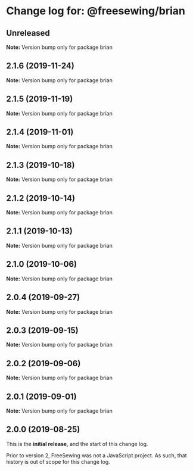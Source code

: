 # Change log for: @freesewing/brian


## Unreleased

**Note:** Version bump only for package brian


## 2.1.6 (2019-11-24)

**Note:** Version bump only for package brian


## 2.1.5 (2019-11-19)

**Note:** Version bump only for package brian


## 2.1.4 (2019-11-01)

**Note:** Version bump only for package brian


## 2.1.3 (2019-10-18)

**Note:** Version bump only for package brian


## 2.1.2 (2019-10-14)

**Note:** Version bump only for package brian


## 2.1.1 (2019-10-13)

**Note:** Version bump only for package brian


## 2.1.0 (2019-10-06)

**Note:** Version bump only for package brian


## 2.0.4 (2019-09-27)

**Note:** Version bump only for package brian


## 2.0.3 (2019-09-15)

**Note:** Version bump only for package brian


## 2.0.2 (2019-09-06)

**Note:** Version bump only for package brian


## 2.0.1 (2019-09-01)

**Note:** Version bump only for package brian




## 2.0.0 (2019-08-25)

This is the **initial release**, and the start of this change log.

Prior to version 2, FreeSewing was not a JavaScript project.
As such, that history is out of scope for this change log.
